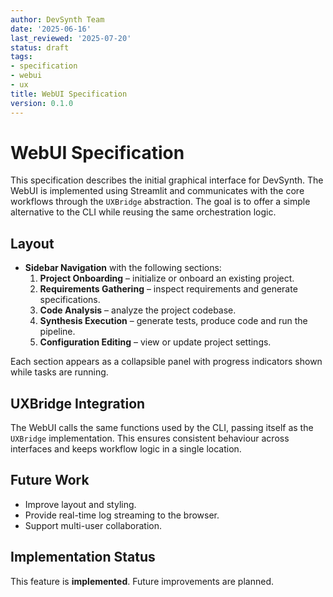 ```yaml
---
author: DevSynth Team
date: '2025-06-16'
last_reviewed: '2025-07-20'
status: draft
tags:
- specification
- webui
- ux
title: WebUI Specification
version: 0.1.0
---
```


# WebUI Specification

This specification describes the initial graphical interface for
DevSynth. The WebUI is implemented using Streamlit and communicates
with the core workflows through the `UXBridge` abstraction. The goal is
to offer a simple alternative to the CLI while reusing the same
orchestration logic.

## Layout

- **Sidebar Navigation** with the following sections:
  1. **Project Onboarding** – initialize or onboard an existing project.
  2. **Requirements Gathering** – inspect requirements and generate
     specifications.
  3. **Code Analysis** – analyze the project codebase.
  4. **Synthesis Execution** – generate tests, produce code and run the
     pipeline.
  5. **Configuration Editing** – view or update project settings.

Each section appears as a collapsible panel with progress indicators
shown while tasks are running.

## UXBridge Integration

The WebUI calls the same functions used by the CLI, passing itself as
the `UXBridge` implementation. This ensures consistent behaviour across
interfaces and keeps workflow logic in a single location.

## Future Work

- Improve layout and styling.
- Provide real-time log streaming to the browser.
- Support multi-user collaboration.
## Implementation Status

This feature is **implemented**. Future improvements are planned.
